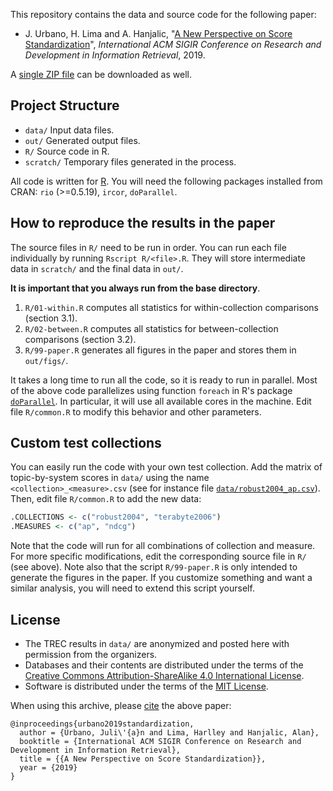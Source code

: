 This repository contains the data and source code for the following paper:

* J. Urbano, H. Lima and A. Hanjalic, "[A New Perspective on Score Standardization](http://julian-urbano.info/files/publications/077-new-perspective-score-standardization.pdf)", *International ACM SIGIR Conference on Research and Development in Information Retrieval*, 2019.

A [single ZIP file](https://github.com/julian-urbano/sigir2019-standardization/master.zip) can be downloaded as well.

## Project Structure

* `data/` Input data files.
* `out/` Generated output files.
* `R/` Source code in R.
* `scratch/` Temporary files generated in the process.

All code is written for [R](https://www.r-project.org). You will need the following packages installed from CRAN: `rio` (>=0.5.19), `ircor`, `doParallel`.

## How to reproduce the results in the paper 

The source files in `R/` need to be run in order. You can run each file individually by running `Rscript R/<file>.R`. They will store intermediate data in `scratch/` and the final data in `out/`.

**It is important that you always run from the base directory**.

1. `R/01-within.R` computes all statistics for within-collection comparisons (section 3.1).
2. `R/02-between.R` computes all statistics for between-collection comparisons (section 3.2).
7. `R/99-paper.R` generates all figures in the paper and stores them in `out/figs/`.

It takes a long time to run all the code, so it is ready to run in parallel. Most of the above code parallelizes using function `foreach` in R's package [`doParallel`](https://cran.r-project.org/web/packages/doParallel/index.html). In particular, it will use all available cores in the machine. Edit file `R/common.R` to modify this behavior and other parameters.

## Custom test collections

You can easily run the code with your own test collection. Add the matrix of topic-by-system scores in `data/` using the name `<collection>_<measure>.csv` (see for instance file [`data/robust2004_ap.csv`](/data/robust2004_ap.csv)). Then, edit file `R/common.R` to add the new data:

```r
.COLLECTIONS <- c("robust2004", "terabyte2006")
.MEASURES <- c("ap", "ndcg")
```

Note that the code will run for all combinations of collection and measure. For more specific modifications, edit the corresponding source file in `R/` (see above). Note also that the script `R/99-paper.R` is only intended to generate the figures in the paper. If you customize something and want a similar analysis, you will need to extend this script yourself.


## License

* The TREC results in `data/` are anonymized and posted here with permission from the organizers.
* Databases and their contents are distributed under the terms of the [Creative Commons Attribution-ShareAlike 4.0 International License](http://creativecommons.org/licenses/by-sa/4.0/).
* Software is distributed under the terms of the [MIT License](https://opensource.org/licenses/MIT).

When using this archive, please [cite](CITE.bib) the above paper:

    @inproceedings{urbano2019standardization,
      author = {Urbano, Juli\'{a}n and Lima, Harlley and Hanjalic, Alan},
      booktitle = {International ACM SIGIR Conference on Research and Development in Information Retrieval},
      title = {{A New Perspective on Score Standardization}},
      year = {2019}
    }
